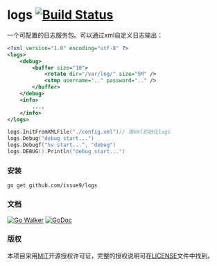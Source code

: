 logs [![Build Status](https://travis-ci.org/issue9/logs.svg?branch=master)](https://travis-ci.org/issue9/logs)
======

一个可配置的日志服务包。可以通过xml自定义日志输出：
```xml
<?xml version="1.0" encoding="utf-8" ?>
<logs>
    <debug>
        <buffer size="10">
            <rotate dir="/var/log/" size="5M" />
            <stmp username=".." password=".." />
        </buffer>
    </debug>
    <info>
        ....
    </info>
</logs>
```


```go
logs.InitFromXMLFile("./config.xml")// 用xml初始化logs
logs.Debug("debug start...")
logs.Debugf("%v start...", "debug")
logs.DEBUG().Println("debug start...")
```

### 安装

```shell
go get github.com/issue9/logs
```


### 文档

[![Go Walker](http://gowalker.org/api/v1/badge)](http://gowalker.org/github.com/issue9/logs)
[![GoDoc](https://godoc.org/github.com/issue9/logs?status.svg)](https://godoc.org/github.com/issue9/logs)


### 版权

本项目采用[MIT](http://opensource.org/licenses/MIT)开源授权许可证，完整的授权说明可在[LICENSE](LICENSE)文件中找到。
